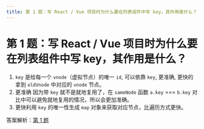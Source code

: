 ```yaml
---
title: 第 1 题：写 React / Vue 项目时为什么要在列表组件中写 key，其作用是什么？
---
```

# 第 1 题：写 React / Vue 项目时为什么要在列表组件中写 key，其作用是什么？

1. `key` 是给每一个 `vnode`（虚拟节点）的唯一 `id`, 可以依靠 `key`, 更准确, 更快的拿到 `oldVnode` 中对应的 `vnode` 节点。
2. 更准确 因为带 `key` 就不是就地复用了，在 `sameNode` 函数 `a.key` === `b.key` 对比中可以避免就地复用的情况，所以会更加准确。
3. 更快利用 `key` 的唯一性生成 `map` 对象来获取对应节点，比遍历方式更快。

答案解析：[第 1 题](https://github.com/Advanced-Frontend/Daily-Interview-Question/issues/1)